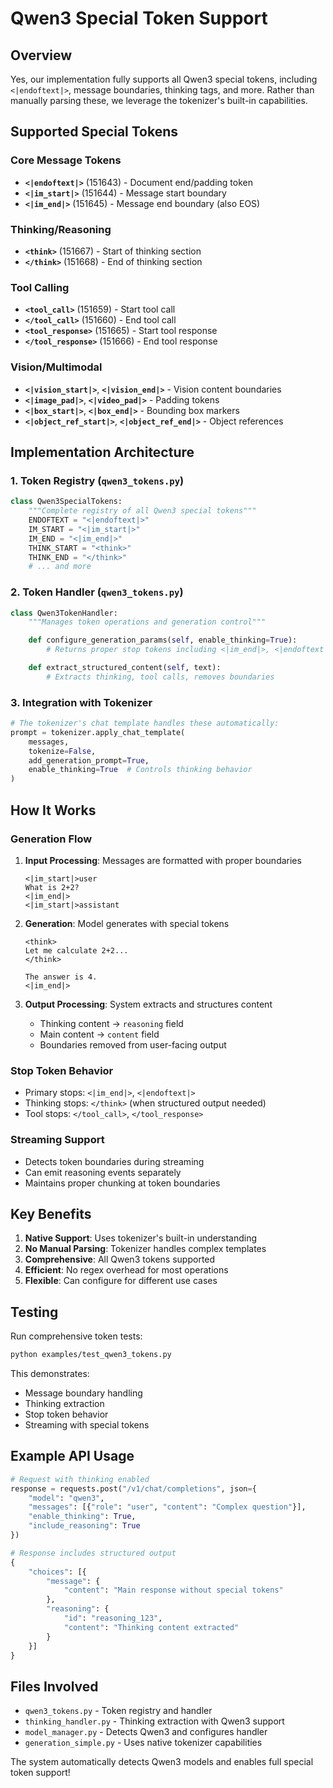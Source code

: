 # Qwen3 Special Token Support

## Overview

Yes, our implementation fully supports all Qwen3 special tokens, including `<|endoftext|>`, message boundaries, thinking tags, and more. Rather than manually parsing these, we leverage the tokenizer's built-in capabilities.

## Supported Special Tokens

### Core Message Tokens

- **`<|endoftext|>`** (151643) - Document end/padding token
- **`<|im_start|>`** (151644) - Message start boundary
- **`<|im_end|>`** (151645) - Message end boundary (also EOS)

### Thinking/Reasoning

- **`<think>`** (151667) - Start of thinking section
- **`</think>`** (151668) - End of thinking section

### Tool Calling

- **`<tool_call>`** (151659) - Start tool call
- **`</tool_call>`** (151660) - End tool call
- **`<tool_response>`** (151665) - Start tool response
- **`</tool_response>`** (151666) - End tool response

### Vision/Multimodal

- **`<|vision_start|>`**, **`<|vision_end|>`** - Vision content boundaries
- **`<|image_pad|>`**, **`<|video_pad|>`** - Padding tokens
- **`<|box_start|>`**, **`<|box_end|>`** - Bounding box markers
- **`<|object_ref_start|>`**, **`<|object_ref_end|>`** - Object references

## Implementation Architecture

### 1. Token Registry (`qwen3_tokens.py`)

```python
class Qwen3SpecialTokens:
    """Complete registry of all Qwen3 special tokens"""
    ENDOFTEXT = "<|endoftext|>"
    IM_START = "<|im_start|>"
    IM_END = "<|im_end|>"
    THINK_START = "<think>"
    THINK_END = "</think>"
    # ... and more
```

### 2. Token Handler (`qwen3_tokens.py`)

```python
class Qwen3TokenHandler:
    """Manages token operations and generation control"""

    def configure_generation_params(self, enable_thinking=True):
        # Returns proper stop tokens including <|im_end|>, <|endoftext|>

    def extract_structured_content(self, text):
        # Extracts thinking, tool calls, removes boundaries
```

### 3. Integration with Tokenizer

```python
# The tokenizer's chat template handles these automatically:
prompt = tokenizer.apply_chat_template(
    messages,
    tokenize=False,
    add_generation_prompt=True,
    enable_thinking=True  # Controls thinking behavior
)
```

## How It Works

### Generation Flow

1. **Input Processing**: Messages are formatted with proper boundaries

   ```
   <|im_start|>user
   What is 2+2?
   <|im_end|>
   <|im_start|>assistant
   ```

2. **Generation**: Model generates with special tokens

   ```
   <think>
   Let me calculate 2+2...
   </think>

   The answer is 4.
   <|im_end|>
   ```

3. **Output Processing**: System extracts and structures content
   - Thinking content → `reasoning` field
   - Main content → `content` field
   - Boundaries removed from user-facing output

### Stop Token Behavior

- Primary stops: `<|im_end|>`, `<|endoftext|>`
- Thinking stops: `</think>` (when structured output needed)
- Tool stops: `</tool_call>`, `</tool_response>`

### Streaming Support

- Detects token boundaries during streaming
- Can emit reasoning events separately
- Maintains proper chunking at token boundaries

## Key Benefits

1. **Native Support**: Uses tokenizer's built-in understanding
2. **No Manual Parsing**: Tokenizer handles complex templates
3. **Comprehensive**: All Qwen3 tokens supported
4. **Efficient**: No regex overhead for most operations
5. **Flexible**: Can configure for different use cases

## Testing

Run comprehensive token tests:

```bash
python examples/test_qwen3_tokens.py
```

This demonstrates:

- Message boundary handling
- Thinking extraction
- Stop token behavior
- Streaming with special tokens

## Example API Usage

```python
# Request with thinking enabled
response = requests.post("/v1/chat/completions", json={
    "model": "qwen3",
    "messages": [{"role": "user", "content": "Complex question"}],
    "enable_thinking": True,
    "include_reasoning": True
})

# Response includes structured output
{
    "choices": [{
        "message": {
            "content": "Main response without special tokens"
        },
        "reasoning": {
            "id": "reasoning_123",
            "content": "Thinking content extracted"
        }
    }]
}
```

## Files Involved

- `qwen3_tokens.py` - Token registry and handler
- `thinking_handler.py` - Thinking extraction with Qwen3 support
- `model_manager.py` - Detects Qwen3 and configures handler
- `generation_simple.py` - Uses native tokenizer capabilities

The system automatically detects Qwen3 models and enables full special token support!
